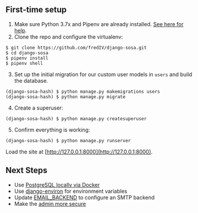 ## First-time setup

1.  Make sure Python 3.7x and Pipenv are already installed. [See here for help](https://djangoforbeginners.com/initial-setup/).
2.  Clone the repo and configure the virtualenv:

```
$ git clone https://github.com/fredIV/django-sosa.git
$ cd django-sosa
$ pipenv install
$ pipenv shell
```

3.  Set up the initial migration for our custom user models in `users` and build the database.

```
(django-sosa-hash) $ python manage.py makemigrations users
(django-sosa-hash) $ python manage.py migrate
```

4.  Create a superuser:

```
(django-sosa-hash) $ python manage.py createsuperuser
```

5.  Confirm everything is working:

```
(django-sosa-hash) $ python manage.py runserver
```

Load the site at [http://127.0.0.1:8000](http://127.0.0.1:8000).

## Next Steps

- Use [PostgreSQL locally via Docker](https://wsvincent.com/django-docker-postgresql/)
- Use [django-environ](https://github.com/joke2k/django-environ) for environment variables
- Update [EMAIL_BACKEND](https://docs.djangoproject.com/en/2.0/topics/email/#module-django.core.mail) to configure an SMTP backend
- Make the [admin more secure](https://opensource.com/article/18/1/10-tips-making-django-admin-more-secure)
